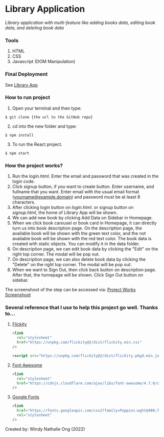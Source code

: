 # Library Application

_Library application with multi-feature like adding books data, editing book data, and deleting book data_

### Tools

1. HTML
2. CSS
3. Javascript (DOM Manipulation)

### Final Deployment

See [Library App](https://gorgeous-sunshine-a863e6.netlify.app/)

### How to run project

1. Open your terminal and then type:

```
$ git clone {the url to the GitHub repo}
```

2. cd into the new folder and type:

```
$ npm install
```

3. To run the React project.

```
$ npm start
```

### How the project works?

1. Run the _login.html_. Enter the email and password that was created in the login code.
2. Click signup button, if you want to create button. Enter username, and fullname that you want. Enter email with the usual email format (yourname@example.domain) and password must be at least 8 characters.
3. After clicking login button on _login.html_. or signup button on _signup.html_, the home of Library App will be shown.
4. We can add new book by clicking Add Data on Sidebar in Homepage.
5. When we click book carousel or book card in Homepage, it can directly turn us into book description page.
   On the description page, the available book will be shown with the green text color, and the not available book will be shown with the red text color. The book data is created with static objects. You can modify it in the data folder.
6. On description page, we can edit book data by clicking the "Edit" on the right top corner. The modal will be pop out.
7. On description page, we can also delete book data by clicking the "Delete" on the right top corner. The modal will be pop out.
8. When we want to Sign Out, then click back button on description page. After that, the homepage will be shown. Click Sign Out button on sidebar.

The screenshoot of the step can be accessed via: [Project Works Screenshoot](https://drive.google.com/drive/folders/1kjph-i0Wv9LYUJYZgxeRRIJ3ltFyjucM?usp=sharing)

### Several reference that I use to help this project go well. Thanks to...

1. [Flickity](https://flickity.metafizzy.co/)

   ```html
   <link
     rel="stylesheet"
     href="https://unpkg.com/flickity@2/dist/flickity.min.css"
   />
   ```

   ```html
   <script src="https://unpkg.com/flickity@2/dist/flickity.pkgd.min.js"></script>
   ```

2. [Font Awesome](https://fontawesome.com/)

   ```html
   <link
     rel="stylesheet"
     href="https://cdnjs.cloudflare.com/ajax/libs/font-awesome/4.7.0/css/font-awesome.min.css"
   />
   ```

3. [Google Fonts](https://fonts.google.com/)
   ```html
   <link
     href="https://fonts.googleapis.com/css2?family=Poppins:wght@400;700&display=swap"
     rel="stylesheet"
   />
   ```

Created by: Windy Nathalie Ong (2022)
